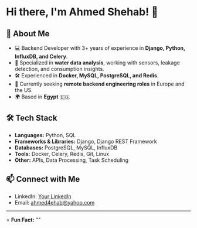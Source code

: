 # Hi there, I'm Ahmed Shehab! 👋

## 🚀 About Me
- 💻 Backend Developer with 3+ years of experience in **Django, Python, InfluxDB, and Celery**.
- 🌊 Specialized in **water data analysis**, working with sensors, leakage detection, and consumption insights.
- 🛠️ Experienced in **Docker, MySQL, PostgreSQL, and Redis**.
- 🔎 Currently seeking **remote backend engineering roles** in Europe and the US.
- 🌍 Based in **Egypt** 🇪🇬.

## 🛠️ Tech Stack
- **Languages:** Python, SQL  
- **Frameworks & Libraries:** Django, Django REST Framework  
- **Databases:** PostgreSQL, MySQL, InfluxDB  
- **Tools:** Docker, Celery, Redis, Git, Linux  
- **Other:** APIs, Data Processing, Task Scheduling  

## 📫 Connect with Me
- LinkedIn: [Your LinkedIn](https://www.linkedin.com/in/ahmed4ehab)
- Email: ahmed4ehab@yahoo.com

---

⭐️ **Fun Fact:** _""_

